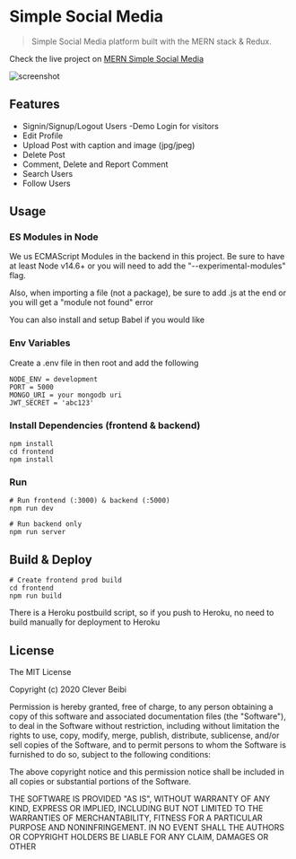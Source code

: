 # Simple Social Media

> Simple Social Media platform built with the MERN stack & Redux.

Check the live project on [MERN Simple Social Media](https://social-media-smpl.herokuapp.com/)

![screenshot](https://scontent.xx.fbcdn.net/v/t1.15752-0/p206x206/192611633_1234553740332131_3874880960635280550_n.png?_nc_cat=111&ccb=1-3&_nc_sid=58c789&_nc_ohc=CSQMw1EeZikAX-2Vb7T&_nc_ad=z-m&_nc_cid=0&_nc_ht=scontent.xx&tp=30&oh=a130f7b8606aaac7834bbecb3871b751&oe=60D4CDF9)

## Features

- Signin/Signup/Logout Users
  -Demo Login for visitors
- Edit Profile
- Upload Post with caption and image (jpg/jpeg)
- Delete Post
- Comment, Delete and Report Comment
- Search Users
- Follow Users

## Usage

### ES Modules in Node

We us ECMAScript Modules in the backend in this project. Be sure to have at least Node v14.6+ or you will need to add the "--experimental-modules" flag.

Also, when importing a file (not a package), be sure to add .js at the end or you will get a "module not found" error

You can also install and setup Babel if you would like

### Env Variables

Create a .env file in then root and add the following

```
NODE_ENV = development
PORT = 5000
MONGO_URI = your mongodb uri
JWT_SECRET = 'abc123'
```

### Install Dependencies (frontend & backend)

```
npm install
cd frontend
npm install
```

### Run

```
# Run frontend (:3000) & backend (:5000)
npm run dev

# Run backend only
npm run server
```

## Build & Deploy

```
# Create frontend prod build
cd frontend
npm run build
```

There is a Heroku postbuild script, so if you push to Heroku, no need to build manually for deployment to Heroku

## License

The MIT License

Copyright (c) 2020 Clever Beibi

Permission is hereby granted, free of charge, to any person obtaining a copy
of this software and associated documentation files (the "Software"), to deal
in the Software without restriction, including without limitation the rights
to use, copy, modify, merge, publish, distribute, sublicense, and/or sell
copies of the Software, and to permit persons to whom the Software is
furnished to do so, subject to the following conditions:

The above copyright notice and this permission notice shall be included in
all copies or substantial portions of the Software.

THE SOFTWARE IS PROVIDED "AS IS", WITHOUT WARRANTY OF ANY KIND, EXPRESS OR
IMPLIED, INCLUDING BUT NOT LIMITED TO THE WARRANTIES OF MERCHANTABILITY,
FITNESS FOR A PARTICULAR PURPOSE AND NONINFRINGEMENT. IN NO EVENT SHALL THE
AUTHORS OR COPYRIGHT HOLDERS BE LIABLE FOR ANY CLAIM, DAMAGES OR OTHER
